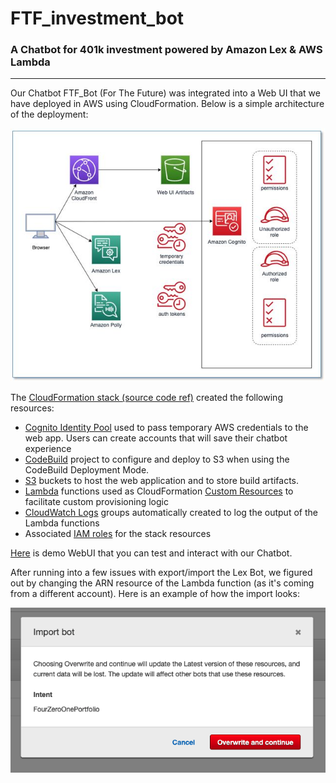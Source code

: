 # FTF_investment_bot

### A Chatbot for 401k investment powered by Amazon Lex &amp; AWS Lambda

---

Our Chatbot FTF_Bot (For The Future) was integrated into a Web UI that we have deployed in AWS using CloudFormation. Below is a simple architecture of the deployment:

![BotWebUI](images/BotWebUI.jpg)

The [CloudFormation stack (source code ref)](https://github.com/aws-samples/aws-lex-web-ui/tree/master/templates) created the following resources:

- [Cognito Identity Pool](http://docs.aws.amazon.com/cognito/latest/developerguide/identity-pools.html)
used to pass temporary AWS credentials to the web app. Users can create accounts that will save their chatbot experience
- [CodeBuild](https://aws.amazon.com/codebuild/) project to configure
and deploy to S3 when using the CodeBuild Deployment Mode.
- [S3](https://aws.amazon.com/s3/) buckets to host the web application
and to store build artifacts.
- [Lambda](https://aws.amazon.com/lambda/) functions used as CloudFormation
[Custom Resources](http://docs.aws.amazon.com/AWSCloudFormation/latest/UserGuide/template-custom-resources.html)
to facilitate custom provisioning logic
- [CloudWatch Logs](http://docs.aws.amazon.com/AmazonCloudWatch/latest/logs/WhatIsCloudWatchLogs.html)
groups automatically created to log the output of the Lambda functions
- Associated [IAM roles](http://docs.aws.amazon.com/IAM/latest/UserGuide/id_roles.html)
for the stack resources

[Here](https://d2zecd7p5lmd.cloudfront.net/index.html) is demo WebUI that you can test and interact with our Chatbot. 

After running into a few issues with export/import the Lex Bot, we figured out by changing the ARN resource of the Lambda function (as it's coming from a different account). Here is an example of how the import looks:

![Lex_Bot_Import](images/Lex_Bot_Import.png)